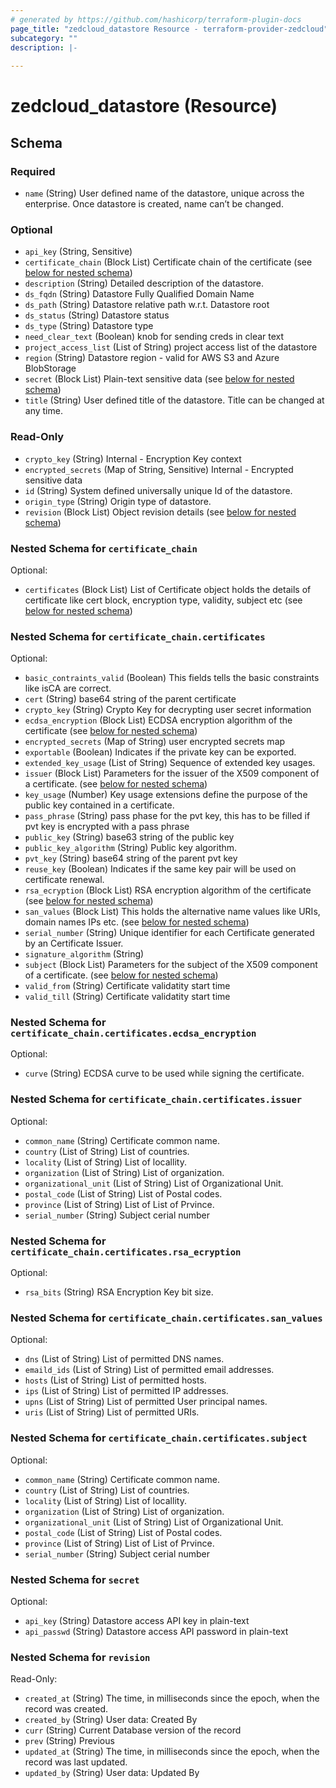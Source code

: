 ```yaml
---
# generated by https://github.com/hashicorp/terraform-plugin-docs
page_title: "zedcloud_datastore Resource - terraform-provider-zedcloud"
subcategory: ""
description: |-
  
---
```


# zedcloud_datastore (Resource)





<!-- schema generated by tfplugindocs -->
## Schema

### Required

- `name` (String) User defined name of the datastore, unique across the enterprise. Once datastore is created, name can’t be changed.

### Optional

- `api_key` (String, Sensitive)
- `certificate_chain` (Block List) Certificate chain of the certificate (see [below for nested schema](#nestedblock--certificate_chain))
- `description` (String) Detailed description of the datastore.
- `ds_fqdn` (String) Datastore Fully Qualified Domain Name
- `ds_path` (String) Datastore relative path w.r.t. Datastore root
- `ds_status` (String) Datastore status
- `ds_type` (String) Datastore type
- `need_clear_text` (Boolean) knob for sending creds in clear text
- `project_access_list` (List of String) project access list of the datastore
- `region` (String) Datastore region - valid for AWS S3 and Azure BlobStorage
- `secret` (Block List) Plain-text sensitive data (see [below for nested schema](#nestedblock--secret))
- `title` (String) User defined title of the datastore. Title can be changed at any time.

### Read-Only

- `crypto_key` (String) Internal - Encryption Key context
- `encrypted_secrets` (Map of String, Sensitive) Internal - Encrypted sensitive data
- `id` (String) System defined universally unique Id of the datastore.
- `origin_type` (String) Origin type of datastore.
- `revision` (Block List) Object revision details (see [below for nested schema](#nestedblock--revision))

<a id="nestedblock--certificate_chain"></a>
### Nested Schema for `certificate_chain`

Optional:

- `certificates` (Block List) List of Certificate object holds the details of certificate like cert block, encryption type, validity, subject etc (see [below for nested schema](#nestedblock--certificate_chain--certificates))

<a id="nestedblock--certificate_chain--certificates"></a>
### Nested Schema for `certificate_chain.certificates`

Optional:

- `basic_contraints_valid` (Boolean) This fields tells the basic constraints like isCA are correct.
- `cert` (String) base64 string of the parent certificate
- `crypto_key` (String) Crypto Key for decrypting user secret information
- `ecdsa_encryption` (Block List) ECDSA encryption algorithm of the certificate (see [below for nested schema](#nestedblock--certificate_chain--certificates--ecdsa_encryption))
- `encrypted_secrets` (Map of String) user encrypted secrets map
- `exportable` (Boolean) Indicates if the private key can be exported.
- `extended_key_usage` (List of String) Sequence of extended key usages.
- `issuer` (Block List) Parameters for the issuer of the X509 component of a certificate. (see [below for nested schema](#nestedblock--certificate_chain--certificates--issuer))
- `key_usage` (Number) Key usage extensions define the purpose of the public key contained in a certificate.
- `pass_phrase` (String) pass phase for the pvt key, this has to be filled if pvt key is encrypted with a pass phrase
- `public_key` (String) base63 string of the public key
- `public_key_algorithm` (String) Public key algorithm.
- `pvt_key` (String) base64 string of the parent pvt key
- `reuse_key` (Boolean) Indicates if the same key pair will be used on certificate renewal.
- `rsa_ecryption` (Block List) RSA encryption algorithm of the certificate (see [below for nested schema](#nestedblock--certificate_chain--certificates--rsa_ecryption))
- `san_values` (Block List) This holds the alternative name values like URIs, domain names IPs etc. (see [below for nested schema](#nestedblock--certificate_chain--certificates--san_values))
- `serial_number` (String) Unique identifier for each Certificate generated by an Certificate Issuer.
- `signature_algorithm` (String)
- `subject` (Block List) Parameters for the subject of the X509 component of a certificate. (see [below for nested schema](#nestedblock--certificate_chain--certificates--subject))
- `valid_from` (String) Certificate validatity start time
- `valid_till` (String) Certificate validatity start time

<a id="nestedblock--certificate_chain--certificates--ecdsa_encryption"></a>
### Nested Schema for `certificate_chain.certificates.ecdsa_encryption`

Optional:

- `curve` (String) ECDSA curve to be used while signing the certificate.


<a id="nestedblock--certificate_chain--certificates--issuer"></a>
### Nested Schema for `certificate_chain.certificates.issuer`

Optional:

- `common_name` (String) Certificate common name.
- `country` (List of String) List of countries.
- `locality` (List of String) List of locallity.
- `organization` (List of String) List of organization.
- `organizational_unit` (List of String) List of Organizational Unit.
- `postal_code` (List of String) List of Postal codes.
- `province` (List of String) List of List of Prvince.
- `serial_number` (String) Subject cerial number


<a id="nestedblock--certificate_chain--certificates--rsa_ecryption"></a>
### Nested Schema for `certificate_chain.certificates.rsa_ecryption`

Optional:

- `rsa_bits` (String) RSA Encryption Key bit size.


<a id="nestedblock--certificate_chain--certificates--san_values"></a>
### Nested Schema for `certificate_chain.certificates.san_values`

Optional:

- `dns` (List of String) List of permitted DNS names.
- `emaild_ids` (List of String) List of permitted email addresses.
- `hosts` (List of String) List of permitted hosts.
- `ips` (List of String) List of permitted IP addresses.
- `upns` (List of String) List of permitted User principal names.
- `uris` (List of String) List of permitted URIs.


<a id="nestedblock--certificate_chain--certificates--subject"></a>
### Nested Schema for `certificate_chain.certificates.subject`

Optional:

- `common_name` (String) Certificate common name.
- `country` (List of String) List of countries.
- `locality` (List of String) List of locallity.
- `organization` (List of String) List of organization.
- `organizational_unit` (List of String) List of Organizational Unit.
- `postal_code` (List of String) List of Postal codes.
- `province` (List of String) List of List of Prvince.
- `serial_number` (String) Subject cerial number




<a id="nestedblock--secret"></a>
### Nested Schema for `secret`

Optional:

- `api_key` (String) Datastore access API key in plain-text
- `api_passwd` (String) Datastore access API password in plain-text


<a id="nestedblock--revision"></a>
### Nested Schema for `revision`

Read-Only:

- `created_at` (String) The time, in milliseconds since the epoch, when the record was created.
- `created_by` (String) User data: Created By
- `curr` (String) Current Database version of the record
- `prev` (String) Previous
- `updated_at` (String) The time, in milliseconds since the epoch, when the record was last updated.
- `updated_by` (String) User data: Updated By


